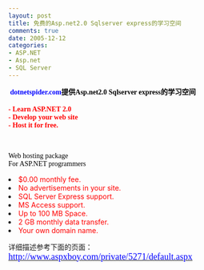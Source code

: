 ```yaml
---
layout: post
title: 免费的Asp.net2.0 Sqlserver express的学习空间
comments: true
date: 2005-12-12
categories:
- ASP.NET
- Asp.net
- SQL Server
---
```


<p></p>
<p><b><font face="Tahoma" color="black"> <font color="#0000ff">dotnetspider.com</font>提供Asp.net2.0 Sqlserver express的学习空间<br /><br /><font color="#ff0000">- Learn ASP.NET 2.0</font></font><font color="#ff0000"> <br /><font face="Tahoma">- Develop your web site</font> <br /><font face="Tahoma">- Host it for free.</font> </font></b></p>
<b><br /></b><p><font color="#ff0000"><font face="Tahoma" color="#000000">Web hosting package <br />For ASP.NET programmers</font><font face="Tahoma"> </font></font></p>
<li>
<font color="#ff0000">$0.00 monthly fee. </font><br />
</li>
<li>
<font color="#ff0000">No advertisements in your site. </font><br />
</li>
<li>
<font color="#ff0000">SQL Server Express support. </font><br />
</li>
<li>
<font color="#ff0000">MS Access support. </font><br />
</li>
<li>
<font color="#ff0000">Up to 100 MB Space. </font><br />
</li>
<li>
<font color="#ff0000">2 GB monthly data transfer. </font><br />
</li>
<li>
<font color="#ff0000">Your own </font><font color="#ff0000">domain name</font><font color="#ff0000">.</font><font color="#000000"> </font> <br /><p>详细描述参考下面的页面：<br /><a href="http://www.aspxboy.com/private/5271/default.aspx" target="_blank"><font face="Tahoma" color="#0000ff" size="4">http://www.aspxboy.com/private/5271/default.aspx</font></a></p>
</li>				
